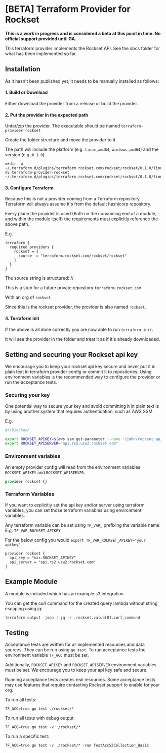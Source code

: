 # [BETA] Terraform Provider for Rockset

**This is a work in progress and is considered a beta at this point in time. No official support provided until GA.**

This terraform provider implements the Rockset API. See the docs folder for what has been implemented so far.

## Installation

As it hasn't been published yet, it needs to be manually installed as follows:

#### 1. Build or Download
Either download the provider from a release or build the provider.

#### 2. Put the provider in the expected path
Untar/zip the provider. The executable should be named `terraform-provider-rockset`

Create the folder structure and move the provider to it.

The path will include the platform (e.g. `linux_amd64`, `windows_amd64`) and the version (e.g. `0.1.0`)
```
mkdir -p ~/.terraform.d/plugins/terraform.rockset.com/rockset/rockset/0.1.0/linux_amd64/
mv terraform-provider-rockset ~/.terraform.d/plugins/terraform.rockset.com/rockset/rockset/0.1.0/linux_amd64/
```

#### 3. Configure Terraform
Because this is not a provider coming from a Terraform repository 
Terraform will always assume it's from the default hashicorp repository.

Every place the provider is used (Both on the consuming end of a module, and within the module itself) 
the requirements must explicitly reference the above path.

E.g.
```
terraform {
  required_providers {
    rockset = {
      source  = "terraform.rockset.com/rockset/rockset"
    }
  }
}
```

The source string is structured:
<Repository URL>/<Org name>/<Provider name>

This is a stub for a future private repository `terraform.rockset.com`

With an org of `rockset`

Since this is the rockset provider, the provider is also named `rockset`.

#### 4. Terraform init
If the above is all done correctly you are now able to run `terraform init`.

It will see the provider in the folder and treat it as if it's already downloaded.

## Setting and securing your Rockset api key

We encourage you to keep your rockset api key secure and never put it in plain text in terraform provider config or commit it to repositories. 
Using environment variables is the recommended way to configure the provider or run the acceptance tests.

### Securing your key
One potential way to secure your key and avoid committing it in plain text is by 
using another system that requires authentication, such as AWS SSM. 

E.g.
```bash
#!/bin/bash

export ROCKSET_APIKEY=$(aws ssm get-parameter --name '/john/rockset_api_key' --with-decryption --output text | awk '{print $7}')
export ROCKSET_APISERVER="api.rs2.usw2.rockset.com"
```

### Environment variables
An empty provider config will read from the environment variables `ROCKSET_APIKEY` and `ROCKSET_APISERVER`.
```terraform
provider rockset {}
```

### Terraform Variables
If you want to explicitly set the api key and/or server using terraform variables, 
you can set those terraform variables using environment variables.

Any terraform variable can be set using `TF_VAR_` prefixing the variable name. E.g. `TF_VAR_ROCKSET_APIKEY`

For the below config you would `export TF_VAR_ROCKSET_APIKEY="your apikey"`
```
provider rockset {
  api_key = "var.ROCKSET_APIKEY"
  api_server = "api.rs2.usw2.rockset.com"
}
```

## Example Module
A module is included which has an example s3 integration.

You can get the curl command for the created query lambda without string escaping using jq:
```
terraform output -json | jq -r .rockset.value[0].curl_command
```

## Testing
Acceptance tests are written for all implemented resources and data sources. They can be run using `go test`. To run acceptance tests the environment variable `TF_ACC` must be set.

Additionally, `ROCKSET_APIKEY` and `ROCKSET_APISERVER` environment variables must be set. We encourage you to keep your api key safe and secure. 

Running acceptance tests creates real resources. Some acceptance tests may use features that require contacting Rockset support to enable for your org.

To run all tests:
```
TF_ACC=true go test ./rockset/*
```

To run all tests with debug output:
```
TF_ACC=true go test -v ./rockset/*
```

To run a specific test:
```
TF_ACC=true go test -v ./rockset/* -run TestAccS3Collection_Basic
```